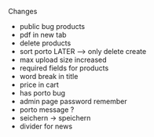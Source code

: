Changes

- public bug products
- pdf in new tab
- delete products
- sort porto LATER --> only delete create
- max upload size increased
- required fields for products
- word break in title
- price in cart
- has porto bug
- admin page password remember
- porto message ?
- seichern -> speichern
- divider for news
